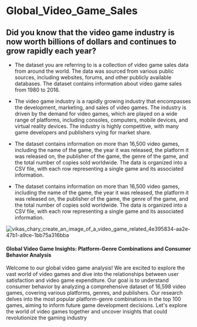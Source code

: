 # Global_Video_Game_Sales
## Did you know that the video game industry is now worth billions of dollars and continues to grow rapidly each year?
* The dataset you are referring to is a collection of video game sales data from around the world. The data was sourced from various public sources, including websites, forums, and other publicly available databases. The dataset contains information about video game sales from 1980 to 2016.
  
* The video game industry is a rapidly growing industry that encompasses the development, marketing, and sales of video games. The industry is driven by the demand for video games, which are played on a wide range of platforms, including consoles, computers, mobile devices, and virtual reality devices. The industry is highly competitive, with many game developers and publishers vying for market share.
  
* The dataset contains information on more than 16,500 video games, including the name of the game, the year it was released, the platform it was released on, the publisher of the game, the genre of the game, and the total number of copies sold worldwide. The data is organized into a CSV file, with each row representing a single game and its associated information.

* The dataset contains information on more than 16,500 video games, including the name of the game, the year it was released, the platform it was released on, the publisher of the game, the genre of the game, and the total number of copies sold worldwide. The data is organized into a CSV file, with each row representing a single game and its associated information.

![vikas_chary_create_an_image_of_a_video_game_related_4e395834-aa2e-47b1-a9ce-1bb75a316bba](https://user-images.githubusercontent.com/68773015/222927093-ca8905a6-8fe2-4378-b7a9-18f3edad5005.png)


#### Global Video Game Insights: Platform-Genre Combinations and Consumer Behavior Analysis


Welcome to our global video game analysis! We are excited to explore the vast world of video games and dive into the relationships between user satisfaction and video game expenditure. Our goal is to understand consumer behavior by analyzing a comprehensive dataset of 16,598 video games, covering various platforms, genres, and publishers. Our research delves into the most popular platform-genre combinations in the top 100 games, aiming to inform future game development decisions. Let's explore the world of video games together and uncover insights that could revolutionize the gaming industry
